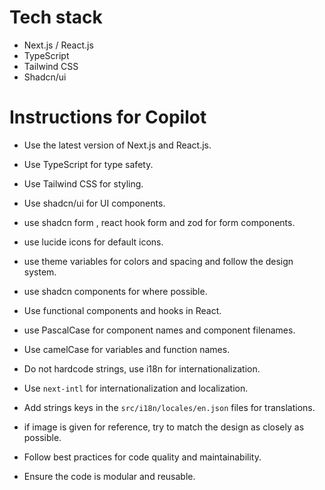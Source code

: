 # Tech stack

- Next.js / React.js
- TypeScript
- Tailwind CSS
- Shadcn/ui

# Instructions for Copilot

- Use the latest version of Next.js and React.js.
- Use TypeScript for type safety.
- Use Tailwind CSS for styling.
- Use shadcn/ui for UI components.
- use shadcn form , react hook form and zod for form components.
- use lucide icons for default icons.
- use theme variables for colors and spacing and follow the design system.
- use shadcn components for where possible.
- Use functional components and hooks in React.

- use PascalCase for component names and component filenames.
- Use camelCase for variables and function names.

- Do not hardcode strings, use i18n for internationalization.
- Use `next-intl` for internationalization and localization.
- Add strings keys in the `src/i18n/locales/en.json` files for translations.

- if image is given for reference, try to match the design as closely as possible.

- Follow best practices for code quality and maintainability.
- Ensure the code is modular and reusable.
